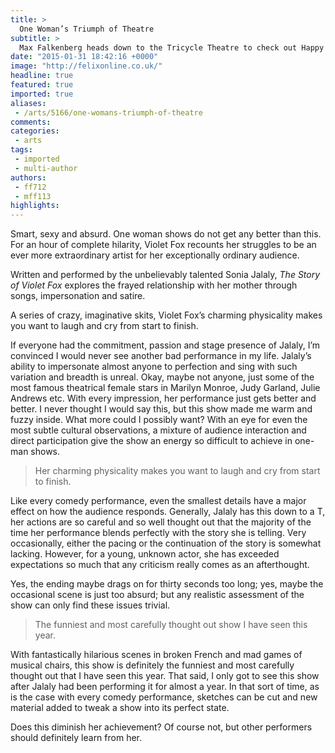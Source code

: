 ```yaml
---
title: >
  One Woman’s Triumph of Theatre
subtitle: >
  Max Falkenberg heads down to the Tricycle Theatre to check out Happy Birthday Without You
date: "2015-01-31 18:42:16 +0000"
image: "http://felixonline.co.uk/"
headline: true
featured: true
imported: true
aliases:
 - /arts/5166/one-womans-triumph-of-theatre
comments:
categories:
 - arts
tags:
 - imported
 - multi-author
authors:
 - ff712
 - mff113
highlights:
---
```


Smart, sexy and absurd. One woman shows do not get any better than this. For an hour of complete hilarity, Violet Fox recounts her struggles to be an ever more extraordinary artist for her exceptionally ordinary audience.

Written and performed by the unbelievably talented Sonia Jalaly, _The Story of Violet Fox_ explores the frayed relationship with her mother through songs, impersonation and satire.

A series of crazy, imaginative skits, Violet Fox’s charming physicality makes you want to laugh and cry from start to finish.

If everyone had the commitment, passion and stage presence of Jalaly, I’m convinced I would never see another bad performance in my life. Jalaly’s ability to impersonate almost anyone to perfection and sing with such variation and breadth is unreal. Okay, maybe not anyone, just some of the most famous theatrical female stars in Marilyn Monroe, Judy Garland, Julie Andrews etc. With every impression, her performance just gets better and better. I never thought I would say this, but this show made me warm and fuzzy inside. What more could I possibly want? With an eye for even the most subtle cultural observations, a mixture of audience interaction and direct participation give the show an energy so difficult to achieve in one-man shows.

> Her charming physicality makes you want to laugh and cry from start to finish.

Like every comedy performance, even the smallest details have a major effect on how the audience responds. Generally, Jalaly has this down to a T, her actions are so careful and so well thought out that the majority of the time her performance blends perfectly with the story she is telling. Very occasionally, either the pacing or the continuation of the story is somewhat lacking. However, for a young, unknown actor, she has exceeded expectations so much that any criticism really comes as an afterthought.

Yes, the ending maybe drags on for thirty seconds too long; yes, maybe the occasional scene is just too absurd; but any realistic assessment of the show can only find these issues trivial.

> The funniest and most carefully thought out show I have seen this year.

With fantastically hilarious scenes in broken French and mad games of musical chairs, this show is definitely the funniest and most carefully thought out that I have seen this year. That said, I only got to see this show after Jalaly had been performing it for almost a year. In that sort of time, as is the case with every comedy performance, sketches can be cut and new material added to tweak a show into its perfect state.

Does this diminish her achievement? Of course not, but other performers should definitely learn from her.
